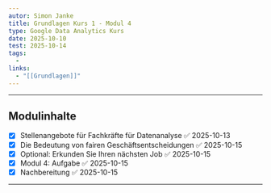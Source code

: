 ```yaml
---
autor: Simon Janke
title: Grundlagen Kurs 1 - Modul 4
type: Google Data Analytics Kurs
date: 2025-10-10
test: 2025-10-14
tags:
  -
links:
  - "[[Grundlagen]]"
---
```

---

## Modulinhalte

- [x] Stellenangebote für Fachkräfte für Datenanalyse ✅ 2025-10-13
- [x] Die Bedeutung von fairen Geschäftsentscheidungen ✅ 2025-10-15
- [x] Optional: Erkunden Sie Ihren nächsten Job ✅ 2025-10-15
- [x] Modul 4: Aufgabe ✅ 2025-10-15
- [x] Nachbereitung ✅ 2025-10-15

---
